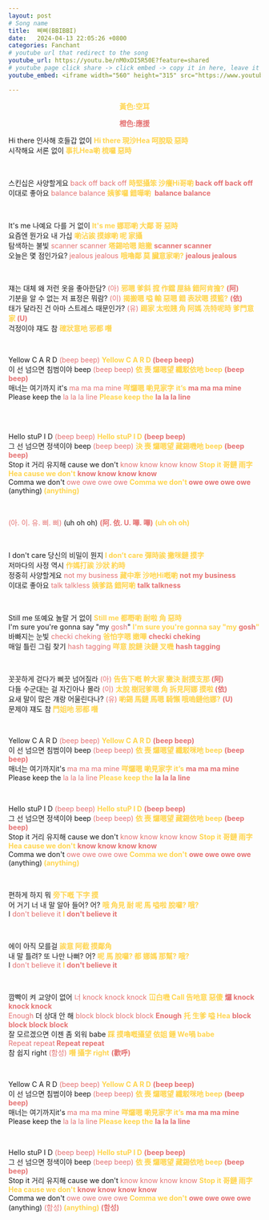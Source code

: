 ```yaml
---
layout: post
# Song name
title:  삐삐(BBIBBI)
date:   2024-04-13 22:05:26 +0800
categories: Fanchant
# youtube url that redirect to the song
youtube_url: https://youtu.be/nM0xDI5R50E?feature=shared
# youtube page click share -> click embed -> copy it in here, leave it blank if dont 
youtube_embed: <iframe width="560" height="315" src="https://www.youtube.com/embed/nM0xDI5R50E?si=HCrilodxqm_Zj0zP" title="YouTube video player" frameborder="0" allow="accelerometer; autoplay; clipboard-write; encrypted-media; gyroscope; picture-in-picture; web-share" referrerpolicy="strict-origin-when-cross-origin" allowfullscreen></iframe>

---
```

<p style="display: flex; justify-content: center;"><span style="color:#ffd54f;"><strong>黃色:空耳</strong></span></p>
<p style="display: flex; justify-content: center;"><span style="color:#e57373;"><strong>橙色:應援</strong></span></p>

<p>Hi there 인사해 호들갑 없이 <span style="color:#ffd54f;"><strong>Hi there 現沙Hea 呵脫𥄫 惡時</strong></span><br>시작해요 서론 없이<span style="color:#ffd54f;"><strong> 事扎Hea喲 梳囉 惡時</strong></span></p>
<p>&nbsp;</p>
<p>스킨십은 사양할게요&nbsp;<span style="color:#e57373;">back off back off</span> <span style="color:#ffd54f;"><strong>時堅攝笨 沙癢Hi哥喲</strong></span><span style="color:#e57373;"><strong> back off back off</strong></span><br>이대로 좋아요&nbsp;<span style="color:#e57373;">balance balance</span> <span style="color:#ffd54f;"><strong>姨爹囉 錯嘩喲&nbsp;</strong></span> <span style="color:#e57373;"><strong>balance balance</strong></span></p>
<p>&nbsp;</p>
<p>It's me 나예요 다를 거 없이 <span style="color:#ffd54f;"><strong>It's me 娜耶喲 大鄰 哥 惡時</strong></span><br>요즘엔 뭔가요 내 가십 <span style="color:#ffd54f;"><strong>喲沾誒 摸嫁喲 呢 家攝</strong></span><br>탐색하는 불빛&nbsp;<span style="color:#e57373;">scanner scanner</span> <span style="color:#ffd54f;"><strong>塔錫哈嗯 賠撇</strong></span>&nbsp;<span style="color:#e57373;"><strong>scanner scanner</strong></span><br>오늘은 몇 점인가요?&nbsp;<span style="color:#e57373;">jealous jealous</span> <span style="color:#ffd54f;"><strong>哦嚕鄰 莫 臟意家喲?</strong></span>&nbsp;<span style="color:#e57373;"><strong>jealous jealous</strong></span></p>
<p>&nbsp;</p>
<p>쟤는 대체 왜 저런 옷을 좋아한담? <span style="color:#e57373;">(아)</span> <span style="color:#ffd54f;"><strong>邪嗯 爹斜 搲 作鐺 屋絲 錯阿肯擔?</strong></span> <span style="color:#e57373;"><strong>(阿)</strong></span><br>기분을 알 수 없는 저 표정은 뭐람? <span style="color:#e57373;">(이)</span> <span style="color:#ffd54f;"><strong>揭搬嗯 嗌 輸 惡嗯 錯 表狀嗯 摸籃?</strong></span> <span style="color:#e57373;"><strong>(依)</strong></span><br>태가 달라진 건 아마 스트레스 때문인가?<span style="color:#e57373;"> (유) </span><span style="color:#ffd54f;"><strong>踢家 太啦賤 角 阿媽 冼特呢時 爹門意家</strong></span><span style="color:#e57373;"><strong> (U)</strong></span><br>걱정이야 쟤도 참 <span style="color:#ffd54f;"><strong>確狀意吔 邪都 噆</strong></span></p>
<p>&nbsp;</p>
<p>Yellow C A R D&nbsp;<span style="color:#e57373;">(beep beep)</span> <span style="color:#ffd54f;"><strong>Yellow C A R D</strong></span><span style="color:#e57373;"><strong>&nbsp;(beep beep)</strong></span><br>이 선 넘으면 침범이야 beep&nbsp;<span style="color:#e57373;">(beep beep) </span><span style="color:#ffd54f;"><strong>依 喪 𤓓嗯望 纖駁依吔 beep</strong></span> <span style="color:#e57373;"><strong>(beep beep)</strong></span><br>매너는 여기까지 it's<span style="color:#e57373;">&nbsp;ma ma ma mine </span><span style="color:#ffd54f;"><strong>咩𤓓嗯 喲見家字</strong></span> <span style="color:#ffd54f;"><strong>it’s</strong></span> <span style="color:#e57373;"><strong>ma ma ma mine</strong></span><br>Please keep the&nbsp;<span style="color:#e57373;">la la la line</span> <span style="color:#ffd54f;"><strong>Please keep the</strong></span>&nbsp;<span style="color:#e57373;"><strong>la la la line</strong></span><br>&nbsp;</p>
<p>&nbsp;</p>
<p>Hello stuP I D&nbsp;<span style="color:#e57373;">(beep beep) </span><span style="color:#ffd54f;"><strong>Hello stuP I D</strong></span>&nbsp;<span style="color:#e57373;"><strong>(beep beep)</strong></span><br>그 선 넘으면 정색이야 beep<span style="color:#e57373;">&nbsp;(beep beep)</span> <span style="color:#ffd54f;"><strong>決 喪 𤓓嗯望 藏錫嘰吔 beep</strong></span> <span style="color:#e57373;"><strong>(beep beep)</strong></span><br>Stop it 거리 유지해 cause we don't<span style="color:#e57373;">&nbsp;know know know know</span> <span style="color:#ffd54f;"><strong>Stop it 哥鏈 雨字Hea cause we don't</strong></span> <span style="color:#e57373;"><strong>know know know know</strong></span><br>Comma we don't&nbsp;<span style="color:#e57373;">owe owe owe owe</span> <span style="color:#ffd54f;"><strong>Comma we don't</strong></span><span style="color:#e57373;"><strong>&nbsp;owe owe owe owe</strong></span><br>(anything)<span style="color:#ffd54f;"><strong> (anything)</strong></span></p>
<p>&nbsp;</p>
<p><span style="color:#e57373;">(아. 이. 유. 삐. 삐)</span>&nbsp;(uh oh oh) <span style="color:#e57373;"><strong>(阿. 依. U. 嗶. 嗶)</strong></span>&nbsp;<span style="color:#ffd54f;"><strong>(uh oh oh)</strong></span></p>
<p>&nbsp;</p>
<p>I don't care 당신의 비밀이 뭔지<span style="color:#ffd54f;"><strong> I don’t care 彈時誒 撇咪鏈 摸字</strong></span><br>저마다의 사정 역시 <span style="color:#ffd54f;"><strong>作媽打誒 沙狀 約時</strong></span><br>정중히 사양할게요&nbsp;<span style="color:#e57373;">not my business</span> <span style="color:#ffd54f;"><strong>藏中牽 沙吔Hi嘅喲</strong></span> <span style="color:#e57373;"><strong>not my business</strong></span><br>이대로 좋아요&nbsp;<span style="color:#e57373;">talk talkless</span> <span style="color:#ffd54f;"><strong>姨爹路 錯阿喲</strong></span> <span style="color:#e57373;"><strong>talk talkness</strong></span></p>
<p>&nbsp;</p>
<p>Still me 또예요 놀랄 거 없이 <span style="color:#ffd54f;"><strong>Still me 都嘢喲 耐啦 角 惡時</strong></span><br>I'm sure you're gonna say "my&nbsp;<span style="color:#e57373;">gosh</span>" <span style="color:#ffd54f;"><strong>I'm sure you're gonna say "my</strong></span>&nbsp;<span style="color:#e57373;"><strong>gosh</strong></span><span style="color:#ffd54f;"><strong>"</strong></span><br>바빠지는 눈빛&nbsp;<span style="color:#e57373;">checki cheking</span> <span style="color:#ffd54f;"><strong>爸怕字嗯 嫩嗶</strong></span>&nbsp;<span style="color:#e57373;"><strong>checki cheking</strong></span><br>매일 틀린 그림 찾기&nbsp;<span style="color:#e57373;">hash tagging</span> <span style="color:#ffd54f;"><strong>咩意 脫鏈 決鏈 叉嘰</strong></span>&nbsp;<span style="color:#e57373;"><strong>hash tagging</strong></span></p>
<p>&nbsp;</p>
<p>꼿꼿하게 걷다가 삐끗 넘어질라 <span style="color:#e57373;">(아)</span> <span style="color:#ffd54f;"><strong>告告下嘅 幹大家 撇決 耐摸支那</strong></span><span style="color:#e57373;"><strong> (阿)</strong></span><br>다들 수군대는 걸 자긴아나 몰라 <span style="color:#e57373;">(이)</span> <span style="color:#ffd54f;"><strong>太脫 樹冠爹嗯 角 拆見阿娜 摸啦</strong></span><span style="color:#e57373;"><strong> (依)</strong></span><br>요새 말이 많은 걔랑 어울린다나? <span style="color:#e57373;">(유)</span><span style="color:#ffd54f;"><strong> 喲錫 馬鏈 馬嗯 騎懶 哦嗚鏈他娜?</strong></span> <span style="color:#e57373;"><strong>(U)</strong></span><br>문제야 쟤도 참<span style="color:#ffd54f;"><strong> 門姐吔 邪都 噆</strong></span></p>
<p>&nbsp;</p>
<p>Yellow C A R D&nbsp;<span style="color:#e57373;">(beep beep)</span> <span style="color:#ffd54f;"><strong>Yellow C A R D</strong></span>&nbsp;<span style="color:#e57373;"><strong>(beep beep)</strong></span><br>이 선 넘으면 침범이야 beep&nbsp;<span style="color:#e57373;">(beep beep)</span> <span style="color:#ffd54f;"><strong>依 喪 𤓓嗯望 纖駁咪吔 beep</strong></span> <span style="color:#e57373;"><strong>(beep beep)</strong></span><br>매너는 여기까지it's&nbsp;<span style="color:#e57373;">ma ma ma mine</span> <span style="color:#ffd54f;"><strong>咩𤓓嗯 喲見家字 it’s</strong></span> <span style="color:#e57373;"><strong>ma ma ma mine</strong></span><br>Please keep the&nbsp;<span style="color:#e57373;">la la la line</span><span style="color:#ffd54f;"><strong> Please keep the</strong></span>&nbsp;<span style="color:#e57373;"><strong>la la la line</strong></span></p>
<p>&nbsp;</p>
<p>Hello stuP I D&nbsp;<span style="color:#e57373;">(beep beep)</span> <span style="color:#ffd54f;"><strong>Hello stuP I D</strong></span>&nbsp;<span style="color:#e57373;"><strong>(beep beep)</strong></span><br>그 선 넘으면 정색이야 beep&nbsp;<span style="color:#e57373;">(beep beep)</span> <span style="color:#ffd54f;"><strong>依 喪 𤓓嗯望 藏錫依吔 beep</strong></span> <span style="color:#e57373;"><strong>(beep beep)</strong></span><br>Stop it 거리 유지해 cause we don't&nbsp;<span style="color:#e57373;">know know know know</span> <span style="color:#ffd54f;"><strong>Stop it 哥鏈 雨字Hea cause we don't</strong></span> <span style="color:#e57373;"><strong>know know know know</strong></span><br>Comma we don't&nbsp;<span style="color:#e57373;">owe owe owe owe</span> <span style="color:#ffd54f;"><strong>Comma we don't</strong></span>&nbsp;<span style="color:#e57373;"><strong>owe owe owe owe</strong></span><br>(anything)<span style="color:#ffd54f;"><strong> (anything)</strong></span></p>
<p>&nbsp;</p>
<p>편하게 하지 뭐 <span style="color:#ffd54f;"><strong>旁下嘅 下字 摸</strong></span><br>어 거기 너 내 말 알아 들어? 어? <span style="color:#ffd54f;"><strong>哦 角見 耐 呢 馬 嗌啦 脫囉? 哦?</strong></span><br>I&nbsp;<span style="color:#e57373;">don't believe it </span><span style="color:#ffd54f;"><strong>I</strong></span>&nbsp;<span style="color:#e57373;"><strong>don't believe it</strong></span></p>
<p>&nbsp;</p>
<p>에이 아직 모를걸 <span style="color:#ffd54f;"><strong>誒意 阿截 摸鄰角</strong></span><br>내 말 틀려? 또 나만 나뻐? 어? <span style="color:#ffd54f;"><strong>呢 馬 脫囉? 都 娜媽 那幫? 哦?</strong></span><br>I&nbsp;<span style="color:#e57373;">don't believe it</span> <span style="color:#ffd54f;"><strong>I</strong></span>&nbsp;<span style="color:#e57373;"><strong>don't believe it</strong></span></p>
<p>&nbsp;</p>
<p>깜빡이 켜 교양이 없어&nbsp;<span style="color:#e57373;">너 knock knock knock</span> <span style="color:#ffd54f;"><strong>冚白嘰 Call 告吔意 惡傻</strong></span> <span style="color:#e57373;"><strong>𤓓 knock knock knock</strong></span><br><span style="color:#e57373;">Enough</span>&nbsp;더 상대 안 해&nbsp;<span style="color:#e57373;">block block block block</span> <span style="color:#e57373;"><strong>Enough</strong></span>&nbsp;<span style="color:#ffd54f;"><strong>托 生爹 嗌 Hea</strong></span>&nbsp;<span style="color:#e57373;"><strong>block block block block</strong></span><br>잘 모르겠으면 이젠 좀 외워 babe <span style="color:#ffd54f;"><strong>踩 摸嚕嘅攝望 依姐 鍾 We喎 babe</strong></span><br><span style="color:#e57373;">Repeat repeat<strong> Repeat repeat</strong></span><br>참 쉽지 right&nbsp;<span style="color:#e57373;">(함성)</span> <span style="color:#ffd54f;"><strong>噆 攝字 right</strong></span>&nbsp;<span style="color:#e57373;"><strong>(歡呼)</strong></span></p>
<p>&nbsp;</p>
<p>Yellow C A R D&nbsp;<span style="color:#e57373;">(beep beep)</span> <span style="color:#ffd54f;"><strong>Yellow C A R D</strong></span>&nbsp;<span style="color:#e57373;"><strong>(beep beep)</strong></span><br>이 선 넘으면 침범이야 beep&nbsp;<span style="color:#e57373;">(beep beep)</span> <span style="color:#ffd54f;"><strong>依 喪 𤓓嗯望 纖駁咪吔 beep</strong></span> <span style="color:#e57373;"><strong>(beep beep)</strong></span><br>매너는 여기까지it's&nbsp;<span style="color:#e57373;">ma ma ma mine</span> <span style="color:#ffd54f;"><strong>咩𤓓嗯 喲見家字 it’s</strong></span> <span style="color:#e57373;"><strong>ma ma ma mine</strong></span><br>Please keep the<span style="color:#e57373;">&nbsp;la la la line</span><span style="color:#ffd54f;"><strong> Please keep the</strong></span>&nbsp;<span style="color:#e57373;"><strong>la la la line</strong></span></p>
<p>&nbsp;</p>
<p>Hello stuP I D&nbsp;<span style="color:#e57373;">(beep beep)</span> <span style="color:#ffd54f;"><strong>Hello stuP I D</strong></span>&nbsp;<span style="color:#e57373;"><strong>(beep beep)</strong></span><br>그 선 넘으면 정색이야 beep&nbsp;<span style="color:#e57373;">(beep beep)</span> <span style="color:#ffd54f;"><strong>依 喪 𤓓嗯望 藏錫依吔 beep</strong></span> <span style="color:#e57373;"><strong>(beep beep)</strong></span><br>Stop it 거리 유지해 cause we don't&nbsp;<span style="color:#e57373;">know know know know </span><span style="color:#ffd54f;"><strong>Stop it 哥鏈 雨字Hea cause we don't</strong></span> <span style="color:#e57373;"><strong>know know know know</strong></span><br>Comma we don't&nbsp;<span style="color:#e57373;">owe owe owe owe</span> <span style="color:#ffd54f;"><strong>Comma we don't</strong></span>&nbsp;<span style="color:#e57373;"><strong>owe owe owe owe</strong></span><br>(anything) <span style="color:#e57373;">(함성)</span><span style="color:#ffd54f;"><strong> (anything) </strong></span><span style="color:#e57373;"><strong>(함성)</strong></span></p>
<p>&nbsp;</p>
